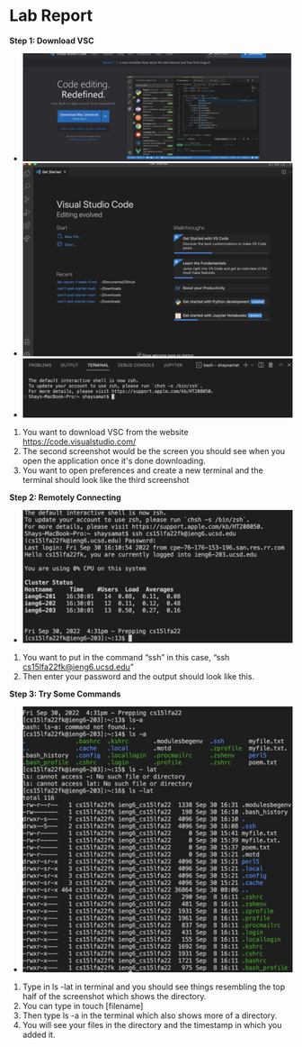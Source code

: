 # Lab Report

**Step 1: Download VSC**

* ![Image](PicOne.png)
* ![Image](PicTwo.png)
* ![Image](PicThree.png)
1. You want to download VSC from the website https://code.visualstudio.com/
2. The second screenshot would be the screen you should see when you open the application once it's done downloading. 
3. You want to open preferences and create a new terminal and the terminal should look like the third screenshot

**Step 2: Remotely Connecting**
* ![Image](PicFour.png)
1. You want to put in the command “ssh” in this case, “ssh cs15lfa22fk@ieng6.ucsd.edu”
2. Then enter your password and the output should look like this. 

**Step 3: Try Some Commands**
* ![Image](PicFive.png)
1. Type in ls -lat in terminal and you should see things resembling the top half of the screenshot which shows the directory.
2. You can type in touch [filename]
3. Then type ls -a in the terminal which also shows more of a directory. 
4. You will see your files in the directory and the timestamp in which you added it.
